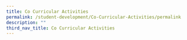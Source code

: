 ```yaml
---
title: Co Curricular Activities
permalink: /student-development/Co-Curricular-Activities/permalink
description: ""
third_nav_title: Co Curricular Activities
---
```

